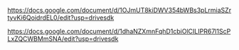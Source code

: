 https://docs.google.com/document/d/1OJmUT8kiDWV354bWBs3pLrmiaSZrtyvKi6QoidrdEL0/edit?usp=drivesdk

https://docs.google.com/document/d/1dhaNZXmnFqhD1cbiOlCILIPR67l1ScPLxZQCWBMmSNA/edit?usp=drivesdk
